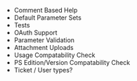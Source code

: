 
- Comment Based Help
- Default Parameter Sets
- Tests
- OAuth Support
- Parameter Validation
- Attachment Uploads
- Usage Compatability Check
- PS Edition/Version Compatability Check
- Ticket / User types?
